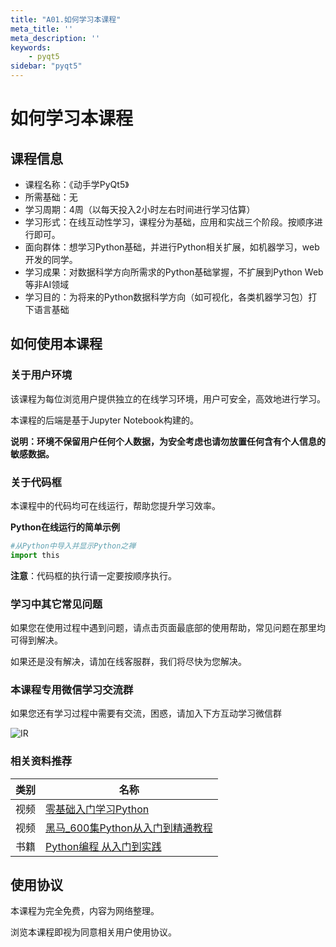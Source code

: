```yaml
---
title: "A01.如何学习本课程"
meta_title: ''
meta_description: ''
keywords: 
    - pyqt5
sidebar: "pyqt5"
---
```

# 如何学习本课程

## 课程信息
- 课程名称：《动手学PyQt5》
- 所需基础：无
- 学习周期：4周（以每天投入2小时左右时间进行学习估算）
- 学习形式：在线互动性学习，课程分为基础，应用和实战三个阶段。按顺序进行即可。
- 面向群体：想学习Python基础，并进行Python相关扩展，如机器学习，web开发的同学。
- 学习成果：对数据科学方向所需求的Python基础掌握，不扩展到Python Web等非AI领域
- 学习目的：为将来的Python数据科学方向（如可视化，各类机器学习包）打下语言基础

## 如何使用本课程

### 关于用户环境

该课程为每位浏览用户提供独立的在线学习环境，用户可安全，高效地进行学习。

本课程的后端是基于Jupyter Notebook构建的。

**说明：环境不保留用户任何个人数据，为安全考虑也请勿放置任何含有个人信息的敏感数据。**

### 关于代码框

本课程中的代码均可在线运行，帮助您提升学习效率。

**Python在线运行的简单示例**

```Python
#从Python中导入并显示Python之禅
import this
```

**注意**：代码框的执行请一定要按顺序执行。

### 学习中其它常见问题

如果您在使用过程中遇到问题，请点击页面最底部的使用帮助，常见问题在那里均可得到解决。

如果还是没有解决，请加在线客服群，我们将尽快为您解决。

### 本课程专用微信学习交流群 

如果您还有学习过程中需要有交流，困惑，请加入下方互动学习微信群

![IR](./images/python-wechat.jpg)

### 相关资料推荐

| 类别     | 名称    |
| -- |   ---- |
| 视频     | [零基础入门学习Python](https://www.bilibili.com/video/av4050443) |
| 视频     | [黑马_600集Python从入门到精通教程](https://www.bilibili.com/video/av14184325) |
| 书籍     | [Python编程 从入门到实践](https://item.jd.com/11993134.html) |

## 使用协议

本课程为完全免费，内容为网络整理。

浏览本课程即视为同意相关用户使用协议。


